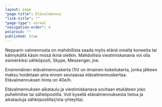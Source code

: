 ```yaml
---
layout: page
"page-title": Etävalmennus
"link-title": ""
"page-type": normal
"navigation-order": 4
polaroid: ""
published: true
---
```



Nepparin valmennusta on mahdollista saada myös etänä omalta koneelta tai kännykältä käsin missä ikinä oletkin. Mahdollisia viestimiskanavia voi olla esimerkiksi sähköposti, Skype, Messenger, jne.

Ensimmäinen etävalmennuskerta (1h) on ilmainen kokeilukerta, jonka jälkeen maksu hoidetaan aina ennen seuraavaa etävalmennuskertaa. Etävalmennuksen hinta on 40e/h. 

Etävalmennuksen aikataulu ja viestimiskanava sovitaan etukäteen joko puhelimitse tai sähköpostilla. Voit kysellä etävalmennuksesta tietoa ja aikatauluja sähköpostilla(/ota-yhteytta).

